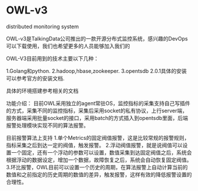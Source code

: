 ﻿# OWL-v3

distributed monitoring system

OWL-v3是TalkingData公司推出的一款开源分布式监控系统，感兴趣的DevOps可以下载使用，我们也希望更多的人员能够加入我们的

OWL-V3目前用到的技术主要以下几种：

1.Golang和python.
2.hadoop,hbase,zookeeper.
3.opentsdb 2.0.1具体的安装可以参考官方的安装文档.

具体的环境搭建参考相关的文档

功能介绍：
目前OWL采用独立的agent常驻OS，监控指标的采集支持自己写插件的方式，采集不同的监控指标，采集后采用socket的私有协议，上行server端，服务器端采用批量socket的接口，采用batch的方式插入到opentsdb里面，后端报警处理模块实现不同的算法报警。

目前报警算法上支持
1.单个Metrics的固定阀值报警，这是比较常规的报警规则，指标采集之后到达一定的阀值，触发报警。
2.浮动阀值报警，就是说阀值可以设置一个固定，还有一个浮动的参数可以设置，数值采集到达固定阀值之后，系统会根据浮动的数据设定，增加一个数据，故障恢复之后，系统会自动恢复固定阀值。
3.环比报警，OWL目前可以设置一个历史的周期，在算法报警上自动计算当前的数值和之前指定的历史周期的数值的差异，触发报警，这样有效的降低报警设置的合理性。




